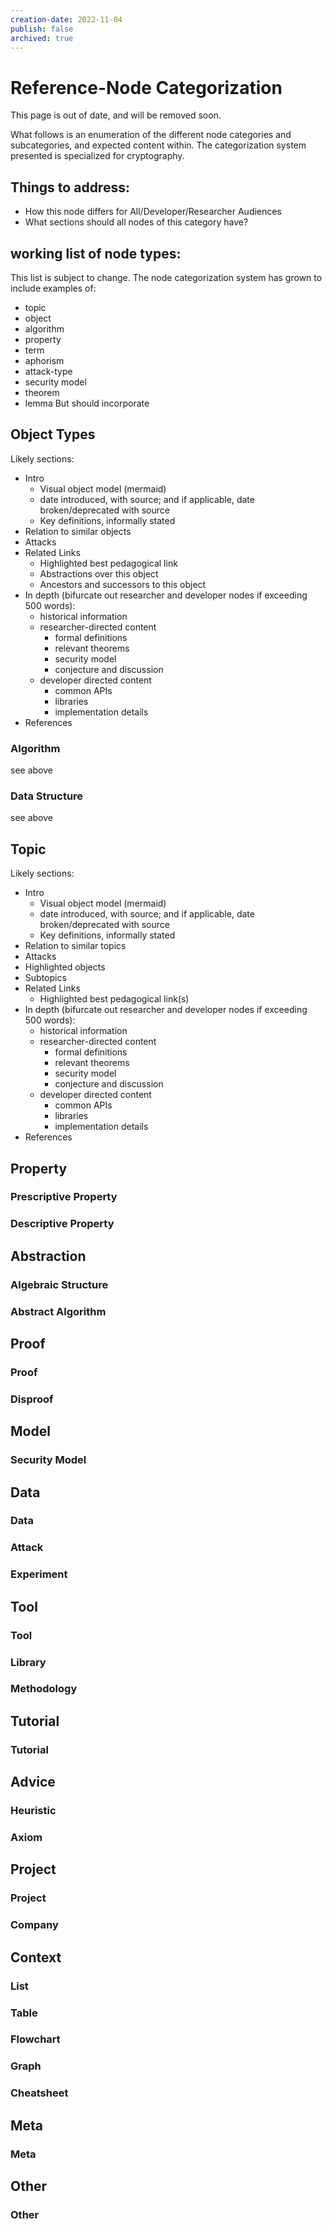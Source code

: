 ```yaml
---
creation-date: 2022-11-04
publish: false
archived: true
---
```

# Reference-Node Categorization
This page is out of date, and will be removed soon.

What follows is an enumeration of the different node categories and subcategories, and expected content within. The categorization system presented is specialized for cryptography.

## Things to address:
- How this node differs for All/Developer/Researcher Audiences
- What sections should all nodes of this category have?

## working list of node types:
This list is subject to change. The node categorization system has grown to include examples of:
- topic
- object
- algorithm
- property
- term
- aphorism
- attack-type
- security model
- theorem
- lemma
But should incorporate 

## Object Types
Likely sections:
- Intro
    - Visual object model (mermaid)
    - date introduced, with source; and if applicable, date broken/deprecated with source
    - Key definitions, informally stated
- Relation to similar objects
- Attacks
- Related Links 
    - Highlighted best pedagogical link
    - Abstractions over this object
    - Ancestors and successors to this object
- In depth (bifurcate out researcher and developer nodes if exceeding 500 words):
    - historical information
    - researcher-directed content
        - formal definitions
        - relevant theorems
        - security model
        - conjecture and discussion
    - developer directed content
        - common APIs
        - libraries
        - implementation details
- References

### Algorithm
see above
### Data Structure
see above
## Topic
Likely sections:
- Intro
    - Visual object model (mermaid)
    - date introduced, with source; and if applicable, date broken/deprecated with source
    - Key definitions, informally stated
- Relation to similar topics
- Attacks
- Highlighted objects
- Subtopics
- Related Links 
    - Highlighted best pedagogical link(s)
- In depth (bifurcate out researcher and developer nodes if exceeding 500 words):
    - historical information
    - researcher-directed content
        - formal definitions
        - relevant theorems
        - security model
        - conjecture and discussion
    - developer directed content
        - common APIs
        - libraries
        - implementation details
- References

## Property
### Prescriptive Property

### Descriptive Property

## Abstraction
### Algebraic Structure

### Abstract Algorithm

## Proof
### Proof
### Disproof

## Model
### Security Model

## Data

### Data

### Attack

### Experiment

## Tool
### Tool

### Library

### Methodology

## Tutorial
### Tutorial

## Advice
### Heuristic

### Axiom

## Project
### Project

### Company

## Context
### List

### Table

### Flowchart

### Graph

### Cheatsheet

## Meta
### Meta

## Other
### Other